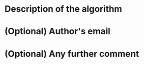 # Description of the algorithm
<!-- Make sure to write a one pager description of the algorithm you have used to solver the challenge -->

# (Optional) Author's email
<!-- This part may make it easier to identify the author of the PR -->

# (Optional) Any further comment
<!-- Any other info you may want to share with the organizers -->
